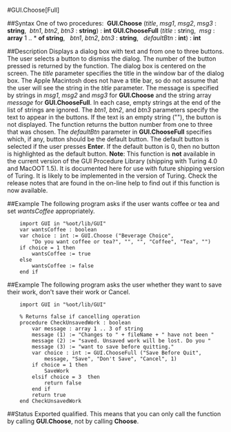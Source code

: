 
#GUI.Choose[Full]

##Syntax
One of two procedures:
 **GUI.Choose** (*title*, *msg1*, *msg2*, *msg3* : **string**,  *btn1*, *btn2*, *btn3* : **string**) : **int** **GUI.ChooseFull** (*title* : st**r**ing,  *msg* : **array** 1 .. * **of string**,   *btn1*, *btn2*, *btn3* : **string**,   *defaultBtn* : **int**) : **int** 



##Description
Displays a dialog box with text and from one to three buttons. The user selects a button to dismiss the dialog. The number of the button pressed is returned by the function. The dialog box is centered on the screen.
The *title* parameter specifies the title in the window bar of the dialog box. The Apple Macintosh does not have a title bar, so do not assume that the user will see the string in the *title* parameter. The message is specified by strings in *msg1*, *msg2* and *msg3* for **GUI.Choose** and the string array *message* for **GUI.ChooseFull**. In each case, empty strings at the end of the list of strings are ignored. The *btn1*, *btn2*, and *btn3* parameters specify the text to appear in the buttons. If the text is an empty string (""), the button is not displayed.
The function returns the button number from one to three that was chosen. 
The *defaultBtn* parameter in **GUI.ChooseFull** specifies which, if any, button should be the default button. The default button is selected if the user presses **Enter**. If the default button is 0, then no button is highlighted as the default button.
**Note**: This function is **not** available in the current version of the GUI Procedure Library (shipping with Turing 4.0 and MacOOT 1.5). It is documented here for use with future shipping version of Turing. It is likely to be implemented in the version of Turing. Check the release notes that are found in the on-line help to find out if this function is now available.



##Example
The following program asks if the user wants coffee or tea and set *wantsCoffee* appropriately.


        import GUI in "%oot/lib/GUI"
        var wantsCoffee : boolean 
        var choice : int := GUI.Choose ("Beverage Choice", 
            "Do you want coffee or tea?", "", "", "Coffee", "Tea", "")
        if choice = 1 then
            wantsCoffee := true
        else
            wantsCoffee := false
        end if
##Example
The following program asks the user whether they want to save their work, don't save their work or Cancel.


        import GUI in "%oot/lib/GUI"
        
        % Returns false if cancelling operation
        procedure CheckUnsavedWork : boolean
            var message : array 1 .. 3 of string
            message (1) := "Changes to " + fileName + " have not been "
            message (2) := "saved. Unsaved work will be lost. Do you "
            message (3) := "want to save before quitting."
            var choice : int := GUI.ChooseFull ("Save Before Quit", 
                message, "Save", "Don't Save", "Cancel", 1)
            if choice = 1 then
                SaveWork
            elsif choice = 3  then
                return false
            end if
            return true
        end CheckUnsavedWork 
##Status
Exported qualified.
This means that you can only call the function by calling **GUI.Choose**, not by calling **Choose**.


